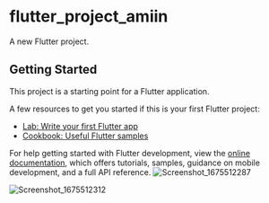 # flutter_project_amiin

A new Flutter project.

## Getting Started

This project is a starting point for a Flutter application.

A few resources to get you started if this is your first Flutter project:

- [Lab: Write your first Flutter app](https://docs.flutter.dev/get-started/codelab)
- [Cookbook: Useful Flutter samples](https://docs.flutter.dev/cookbook)

For help getting started with Flutter development, view the
[online documentation](https://docs.flutter.dev/), which offers tutorials,
samples, guidance on mobile development, and a full API reference.
![Screenshot_1675512287](https://user-images.githubusercontent.com/124433955/216811043-1ab6568b-26a4-4dd0-84af-42d1c17e8584.png)

![Screenshot_1675512312](https://user-images.githubusercontent.com/124433955/216811120-163d4749-ab66-4961-91b4-3347221bb9e6.png)
